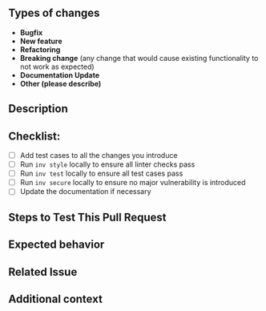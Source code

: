 <!--(Thanks for sending a pull request! Please fill in the following content to let us know better about this change.)-->

## Types of changes
<!--Please remove the types that does not apply to this change-->

* **Bugfix**
* **New feature**
* **Refactoring**
* **Breaking change** (any change that would cause existing functionality to not work as expected)
* **Documentation Update**
* **Other (please describe)**

## Description
<!--Describe what the change is**-->

## Checklist:
- [ ] Add test cases to all the changes you introduce
- [ ] Run `inv style` locally to ensure all linter checks pass
- [ ] Run `inv test` locally to ensure all test cases pass
- [ ] Run `inv secure` locally to ensure no major vulnerability is introduced
- [ ] Update the documentation if necessary

## Steps to Test This Pull Request
<!--
Steps to reproduce the behavior:
1. ...
2. ...
3. ...
-->

## Expected behavior
<!--A clear and concise description of what you expected to happen-->

## Related Issue
<!--If applicable, reference to the issue related to this pull request.-->

## Additional context
<!--Add any other context or screenshots about the pull request here.-->

